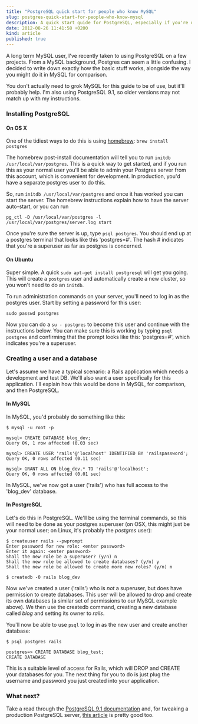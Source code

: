 ```yaml
---
title: "PostgreSQL quick start for people who know MySQL"
slug: postgres-quick-start-for-people-who-know-mysql
description: A quick start guide for PostgreSQL, especially if you're used to MySQL
date: 2012-08-26 11:41:58 +0200
kind: article
published: true
---
```


A long term MySQL user, I've recently taken to using PostgreSQL on a few projects. From a MySQL background, Postgres can seem a little confusing. I decided to write down exactly how the basic stuff works, alongside the way you might do it in MySQL for comparison.

You don't actually need to grok MySQL for this guide to be of use, but it'll probably help. I'm also using PostgreSQL 9.1, so older versions may not match up with my instructions.

<!-- more -->

### Installing PostgreSQL

#### On OS X

One of the tidiest ways to do this is using [homebrew](https://mxcl.github.com/homebrew/): `brew install postgres`

The homebrew post-install documentation will tell you to run `initdb /usr/local/var/postgres`. This is a quick way to get started, and if you run this as your normal user you'll be able to admin your Postgres server from this account, which is convenient for development. In production, you'd have a separate postgres user to do this.

So, run `initdb /usr/local/var/postgres` and once it has worked you can start the server. The homebrew instructions explain how to have the server auto-start, or you can run

    pg_ctl -D /usr/local/var/postgres -l /usr/local/var/postgres/server.log start

Once you're sure the server is up, type `psql postgres`. You should end up at a postgres terminal that looks like this 'postgres=#'. The hash # indicates that you're a superuser as far as postgres is concerned.

#### On Ubuntu

Super simple. A quick `sudo apt-get install postgresql` will get you going. This will create a `postgres` user and automatically create a new cluster, so you won't need to do an `initdb`.

To run administration commands on your server, you'll need to log in as the postgres user. Start by setting a password for this user:

    sudo passwd postgres

Now you can do a `su - postgres` to become this user and continue with the instructions below. You can make sure this is working by typing `psql postgres` and confirming that the prompt looks like this: 'postgres=#', which indicates you're a superuser.

### Creating a user and a database

Let's assume we have a typical scenario: a Rails application which needs a development and test DB. We'll also want a user specifically for this application. I'll explain how this would be done in MySQL, for comparison, and then PostgreSQL.

#### In MySQL

In MySQL, you'd probably do something like this:

    $ mysql -u root -p

    mysql> CREATE DATABASE blog_dev;
    Query OK, 1 row affected (0.03 sec)

    mysql> CREATE USER 'rails'@'localhost' IDENTIFIED BY 'railspassword';
    Query OK, 0 rows affected (0.11 sec)

    mysql> GRANT ALL ON blog_dev.* TO 'rails'@'localhost';
    Query OK, 0 rows affected (0.01 sec)

In MySQL, we've now got a user ('rails') who has full access to the 'blog_dev' database.

#### In PostgreSQL

Let's do this in PostgreSQL. We'll be using the terminal commands, so this will need to be done as your postgres superuser (on OSX, this might just be your normal user; on Linux, it's probably the _postgres_ user):

    $ createuser rails --pwprompt
    Enter password for new role: <enter password>
    Enter it again: <enter password>
    Shall the new role be a superuser? (y/n) n
    Shall the new role be allowed to create databases? (y/n) y
    Shall the new role be allowed to create more new roles? (y/n) n

    $ createdb -O rails blog_dev

Now we've created a user ('rails') who is _not_ a superuser, but does have permission to create databases. This user will be allowed to drop and create its own databases (a similar set of permissions to our MySQL example above). We then use the createdb command, creating a new database called _blog_ and setting its owner to _rails_.

You'll now be able to use `psql` to log in as the new user and create another database:

    $ psql postgres rails

    postgres=> CREATE DATABASE blog_test;
    CREATE DATABASE

This is a suitable level of access for Rails, which will DROP and CREATE your databases for you. The next thing for you to do is just plug the username and password you just created into your application.

### What next?

Take a read through the [PostgreSQL 9.1 documentation](https://www.postgresql.org/docs/9.1/interactive/index.html) and, for tweaking a production PostgreSQL server, [this article](https://reinout.vanrees.org/weblog/2012/06/04/djangocon-postgres.html) is pretty good too.
